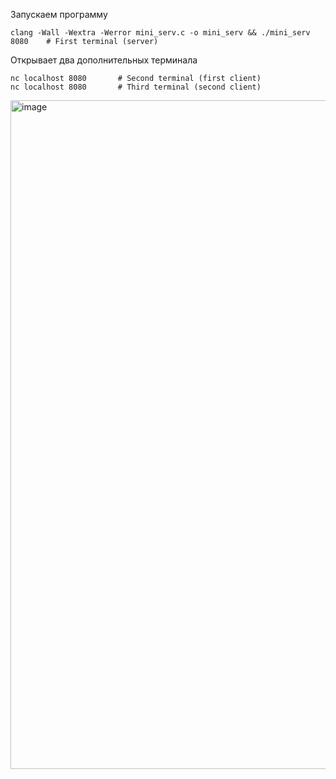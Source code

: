 Запускаем программу
```
clang -Wall -Wextra -Werror mini_serv.c -o mini_serv && ./mini_serv 8080	# First terminal (server)
```
Открывает два дополнительных терминала
```
nc localhost 8080		# Second terminal (first client)
nc localhost 8080		# Third terminal (second client)
```
<img width="1070" alt="image" src="https://user-images.githubusercontent.com/58044383/204136683-34119db9-c4ec-446e-b1b8-73ac2ea7c2d5.png">
